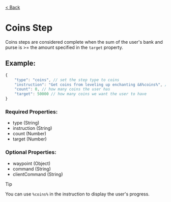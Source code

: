 [< Back](https://github.com/LilFroggy/BingoHelper-Guide-Creation-Process/blob/master/README.md#step-types)
# Coins Step
Coins steps are considered complete when the sum of the user's bank and purse is >= the amount specified in the ``target`` property.

## Example:
```js
{
    "type": "coins", // set the step type to coins
    "instruction": "Get coins from leveling up enchanting &6%coins%", // tell user what to do
    "count": 0, // how many coins the user has
    "target": 50000 // how many coins we want the user to have
}
```
### Required Properties:
- type (String)
- instruction (String)
- count (Number)
- target (Number)

### Optional Properties:
- waypoint (Object)
- command (String)
- clientCommand (String)

> [!TIP]
> You can use ``%coins%`` in the instruction to display the user's progress.
